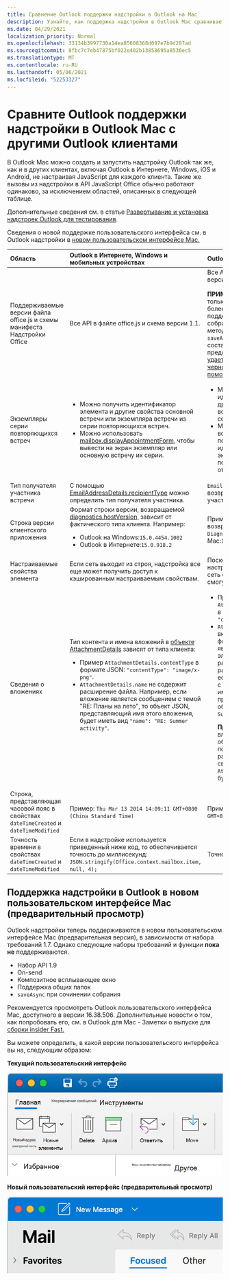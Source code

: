 ```yaml
---
title: Сравнение Outlook поддержки надстройки в Outlook на Mac
description: Узнайте, как поддержка надстройки в Outlook Mac сравнивает с другими Outlook клиентами.
ms.date: 04/29/2021
localization_priority: Normal
ms.openlocfilehash: 33134b3997730a14ea85608368d097e7b9d287ad
ms.sourcegitcommit: 8fbc7c7eb47875bf022e402b13858695a8536ec5
ms.translationtype: MT
ms.contentlocale: ru-RU
ms.lasthandoff: 05/06/2021
ms.locfileid: "52253327"
---
```

# <a name="compare-outlook-add-in-support-in-outlook-on-mac-with-other-outlook-clients"></a>Сравните Outlook поддержки надстройки в Outlook Mac с другими Outlook клиентами

В Outlook Mac можно создать и запустить надстройку Outlook так же, как и в других клиентах, включая Outlook в Интернете, Windows, iOS и Android, не настраивая JavaScript для каждого клиента. Такие же вызовы из надстройки в API JavaScript Office обычно работают одинаково, за исключением областей, описанных в следующей таблице.

Дополнительные сведения см. в статье [Развертывание и установка надстроек Outlook для тестирования](testing-and-tips.md).

Сведения о новой поддержке пользовательского интерфейса см. в Outlook надстройки в [новом пользовательском интерфейсе Mac.](#add-in-support-in-outlook-on-new-mac-ui-preview)

| Область | Outlook в Интернете, Windows и мобильных устройствах | Outlook для Mac |
|:-----|:-----|:-----|
| Поддерживаемые версии файла office.js и схемы манифеста Надстройки Office | Все API в файле office.js и схема версии 1.1. | Все API в файле office.js и схема версии 1.1.<br><br>**ПРИМЕЧАНИЕ.** В Outlook Mac только сборка 16.35.308 или более поздней сборки поддерживает сохранение собрания. В противном случае метод не удается при призыве с `saveAsync` собрания в режиме составить. Временное решение представлено в статье [Не удается сохранить встречу как черновик в Outlook для Mac с помощью API JS для Office](https://support.microsoft.com/help/4505745). |
| Экземпляры серии повторяющихся встреч | <ul><li>Можно получить идентификатор элемента и другие свойства основной встречи или экземпляра встречи из серии повторяющихся встреч.</li><li>Можно использовать [mailbox.displayAppointmentForm](../reference/objectmodel/preview-requirement-set/office.context.mailbox.md#methods), чтобы вывести на экран экземпляр или основную встречу их серии.</li></ul> | <ul><li>Можно получить идентификатор элемента и другие свойства основной встречи, но не экземпляра серии повторяющихся встреч.</li><li>Можно отобразить основную встречу из серии повторяющихся встреч. Без идентификатора элемента экземпляр серии повторяющихся встреч отобразить невозможно.</li></ul> |
| Тип получателя участника встречи | С помощью [EmailAddressDetails.recipientType](/javascript/api/outlook/office.emailaddressdetails#recipienttype) можно определить тип получателя участника. | `EmailAddressDetails.recipientType` возвращает `undefined` для участников встречи. |
| Строка версии клиентского приложения | Формат строки версии, возвращаемой [diagnostics.hostVersion,](/javascript/api/outlook/office.diagnostics#hostversion) зависит от фактического типа клиента. Например:<ul><li>Outlook на Windows:`15.0.4454.1002`</li><li>Outlook в Интернете:`15.0.918.2`</li></ul> |Пример строки версии, возвращаемой Outlook `Diagnostics.hostVersion` на Mac:`15.0 (140325)` |
| Настраиваемые свойства элемента | Если сеть выходит из строя, надстройка все еще может получить доступ к кэшированным настраиваемым свойствам. | Поскольку Outlook Mac не кэшет настраиваемые свойства, если сеть сойтется, надстройки не смогут получить к ним доступ. |
| Сведения о вложениях | Тип контента и имена вложений в [объекте AttachmentDetails](/javascript/api/outlook/office.attachmentdetails) зависят от типа клиента:<ul><li>Пример `AttachmentDetails.contentType` в формате JSON: `"contentType": "image/x-png"`. </li><li>`AttachmentDetails.name` не содержит расширение файла. Например, если вложение является сообщением с темой "RE: Планы на лето", то объект JSON, представляющий имя этого вложения, будет иметь вид `"name": "RE: Summer activity"`.</li></ul> | <ul><li>Пример `AttachmentDetails.contentType` в формате JSON: `"contentType" "image/png"`</li><li>`AttachmentDetails.name` всегда включает расширение имени файла. Вложения, являющиеся почтовыми элементами, имеют расширение EML, а встречи — расширение ICS. Например, если вложение — сообщение с темой "RE: Планы на лето", имя вложения будет представлено следующим объектом JSON: `"name": "RE: Summer activity.eml"`.<p>**Примечание.** Если файл вложен программным образом (например, с помощью надстройки) без расширения, то имя файла в свойстве `AttachmentDetails.name` не будет включать расширение.</p></li></ul> |
| Строка, представляющая часовой пояс в свойствах `dateTimeCreated` и `dateTimeModified` |Пример: `Thu Mar 13 2014 14:09:11 GMT+0800 (China Standard Time)` | Пример: `Thu Mar 13 2014 14:09:11 GMT+0800 (CST)` |
| Точность времени в свойствах `dateTimeCreated` и `dateTimeModified` | Если в надстройке используется приведенный ниже код, то обеспечивается точность до миллисекунд:<br/>`JSON.stringify(Office.context.mailbox.item, null, 4);`| Точность только до секунд. |

## <a name="add-in-support-in-outlook-on-new-mac-ui-preview"></a>Поддержка надстройки в Outlook в новом пользовательском интерфейсе Mac (предварительный просмотр)

Outlook надстройки теперь поддерживаются в новом пользовательском интерфейсе Mac (предварительная версия), в зависимости от набора требований 1.7. Однако следующие наборы требований и функции **пока не** поддерживаются.

- Набор API 1.9
- On-send
- Композитное всплывающее окно
- Поддержка общих папок
- `saveAsync` при сочинении собрания

Рекомендуется просмотреть Outlook пользовательского интерфейса Mac, доступного в версии 16.38.506. Дополнительные новости о том, как попробовать его, см. в Outlook для Mac - Заметки о выпуске для [сборки insider Fast.](https://support.microsoft.com/office/d6347358-5613-433e-a49e-a9a0e8e0462a)

Вы можете определить, в какой версии пользовательского интерфейса вы на, следующим образом:

**Текущий пользовательский интерфейс**

![Текущий пользовательский интерфейс на Mac](../images/outlook-on-mac-classic.png)

**Новый пользовательский интерфейс (предварительный просмотр)**

![Новый пользовательский интерфейс в предварительном просмотре на Mac](../images/outlook-on-mac-new.png)

